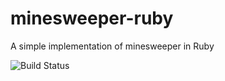 # minesweeper-ruby
A simple implementation of minesweeper in Ruby

![Build Status](https://travis-ci.org/luckeciano/minesweeper-ruby.svg?branch=master})
